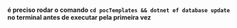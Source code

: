 #### é preciso rodar o comando `cd pocTemplates && dotnet ef database update` no terminal antes de executar pela primeira vez
